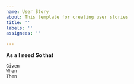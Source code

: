 ```yaml
---
name: User Story
about: This template for creating user stories
title: ''
labels: ''
assignees: ''

---
```


**As a**
**I need**
**So that**

```gherkin
Given
When
Then
